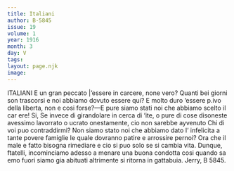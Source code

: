 ```yaml
---
title: Italiani
author: B-5845
issue: 19
volume: 1
year: 1916
month: 3
day: V
tags:
layout: page.njk
image:
---
```

ITALIANI    E un gran peccato |’essere in carcere, none vero? Quanti bei giorni son trascorsi e noi abbiamo dovuto essere qui? E molto duro ‘essere p.ivo della liberta, non e cosi forse?—E pure siamo stati noi che abbiamo scelto il car ere! Si, Se invece di girandolare in cerca di ‘ite, o pure di cose disoneste avessimo lavorrato o ucrato onestamente, cio non sarebbe ayvenuto Chi di voi puo contraddirmi? Non siamo stato noi che abbiamo dato I’ infelicita a tante povere famiglie le quale dovranno patire e arrossire pernoi? Ora che il male e fatto bisogna rimediare e cio si puo solo se si cambia vita. Dunque, ftatelli, incominciamo adesso a menare una buona condotta cosi quando sa emo fuori siamo gia abituati altrimente si ritorna in gattabuia. Jerry, B 5845. 


